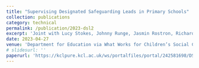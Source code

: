 ```yaml
---
title: "Supervising Designated Safeguarding Leads in Primary Schools"
collection: publications
category: technical
permalink: /publication/2023-dsl2
excerpt: 'Joint with Lucy Stokes, Johnny Runge, Jasmin Rostron, Richard Dorsett, Janine Boshoff, Cecilia Zuniga-Montanez, Max Harvey, Katherine Stockland, Ekaterina Aleynikova, Chiara Manzoni, Claudine Bowyer-Crane, and Lei Xu'
date: 2023-04-27
venue: 'Department for Education via What Works for Children’s Social Care'
# slidesurl: ''
paperurl: 'https://kclpure.kcl.ac.uk/ws/portalfiles/portal/242581698/DSL_Primary_Report.pdf'
---
```

